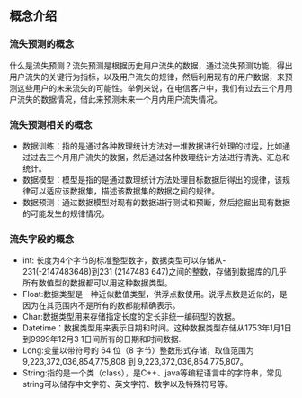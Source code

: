 ## 概念介绍
### 流失预测的概念
什么是流失预测？流失预测是根据历史用户流失的数据，通过流失预测功能，得出用户流失的关键行为指标，以及用户流失的规律，然后利用现有的用户数据，来预测这些用户的未来流失的可能性。举例来说，在电信客户中，我们有过去三个月用户流失的数据情况，借此来预测未来一个月内用户流失情况。
### 流失预测相关的概念
*	数据训练：指的是通过各种数理统计方法对一堆数据进行处理的过程，比如通过过去三个月用户流失的数据，然后通过各种数理统计方法进行清洗、汇总和统计。
*	数据模型：模型是指的是通过数理统计方法处理目标数据后得出的规律，该规律可以适应该数据集，描述该数据集的数据之间的规律。
*	数据预测：通过数据模型对现有的数据进行测试和预断，然后挖掘出现有数据的可能发生的规律情况。
### 流失字段的概念
*	int: 长度为4个字节的标准整型数字，数据类型可以存储从- 231(-2147483648)到231 (2147483 647)之间的整数，存储到数据库的几乎所有数值型的数据都可以用这种数据类型。
*	Float:数据类型是一种近似数值类型，供浮点数使用。说浮点数是近似的，是因为在其范围内不是所有的数都能精确表示。
*	Char:数据类型用来存储指定长度的定长非统一编码型的数据。
*	Datetime：数据类型用来表示日期和时间。这种数据类型存储从1753年1月1日到9999年12月3 1日间所有的日期和时间数据.
*	Long:变量以带符号的 64 位（8 字节）整数形式存储，取值范围为9,223,372,036,854,775,808 到 9,223,372,036,854,775,807。
*	String:指的是一个类（class），是C++、java等编程语言中的字符串，常见string可以储存中文字符、英文字符、数字以及特殊符号等。